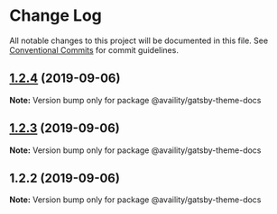 # Change Log

All notable changes to this project will be documented in this file.
See [Conventional Commits](https://conventionalcommits.org) for commit guidelines.

## [1.2.4](https://github.com/availity/gatsby-theme-availity/compare/@availity/gatsby-theme-docs@1.2.3...@availity/gatsby-theme-docs@1.2.4) (2019-09-06)

**Note:** Version bump only for package @availity/gatsby-theme-docs





## [1.2.3](https://github.com/availity/gatsby-theme-availity/compare/@availity/gatsby-theme-docs@1.2.2...@availity/gatsby-theme-docs@1.2.3) (2019-09-06)

**Note:** Version bump only for package @availity/gatsby-theme-docs





## 1.2.2 (2019-09-06)

**Note:** Version bump only for package @availity/gatsby-theme-docs
